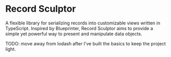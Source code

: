 # Record Sculptor

A flexible library for serializing records into customizable views written in TypeScript. Inspired by Blueprinter, Record Sculptor aims to provide a simple yet powerful way to present and manipulate data objects.

TODO: move away from lodash after I've built the basics to keep the project light.
